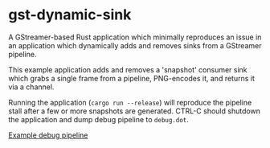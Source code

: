 # gst-dynamic-sink

A GStreamer-based Rust application which minimally reproduces an issue in an
application which dynamically adds and removes sinks from a GStreamer pipeline.

This example application adds and removes a 'snapshot' consumer sink which
grabs a single frame from a pipeline, PNG-encodes it, and returns it via a
channel.

Running the application (`cargo run --release`) will reproduce the pipeline
stall after a few or more snapshots are generated. CTRL-C should shutdown the
application and dump debug pipeline to `debug.dot`.

[Example debug pipeline](debug.pdf)
